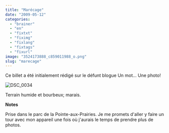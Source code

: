 ```yaml
---
title: "Marécage"
date: "2009-05-12"
categories: 
  - "brainer"
  - "en"
  - "fixtxt"
  - "fiximg"
  - "fixlang"
  - "fixtags"
  - "fixurl"
image: "3524173888_c859011988_o.png"
slug: "marecage"
---
```


Ce billet a été initialement rédigé sur le défunt blogue Un mot… Une photo!

![DSC_0034](images/3524173888_c859011988_o.png)

Terrain humide et bourbeux; marais.

**Notes**

Prise dans le parc de la Pointe-aux-Prairies. Je me promets d'aller y faire un tour avec mon appareil une fois où j'aurais le temps de prendre plus de photos.
